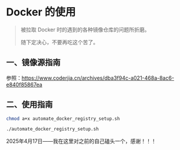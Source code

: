 # Docker 的使用

> 被拉取 Docker 时的遇到的各种镜像仓库的问题所折磨。
>
> 随下定决心，不要再吃这个苦了。

## 一、镜像源指南

参照：<https://www.coderjia.cn/archives/dba3f94c-a021-468a-8ac6-e840f85867ea>

## 二、使用指南

```bash
chmod a+x automate_docker_registry_setup.sh 

./automate_docker_registry_setup.sh 
```

2025年4月17日——我在这里对之前的自己磕头一个，感谢！！！
